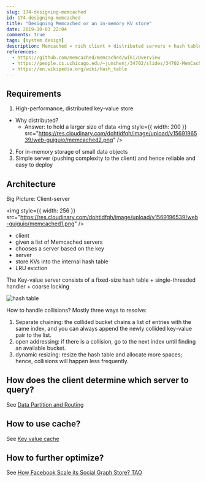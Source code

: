 ```yaml
---
slug: 174-designing-memcached
id: 174-designing-memcached
title: "Designing Memcached or an in-memory KV store"
date: 2019-10-03 22:04
comments: true
tags: [system design]
description: Memcached = rich client + distributed servers + hash table + LRU. It features a simple server and pushes complexity to the client) and hence reliable and easy to deploy.
references:
  - https://github.com/memcached/memcached/wiki/Overview
  - https://people.cs.uchicago.edu/~junchenj/34702/slides/34702-MemCache.pdf
  - https://en.wikipedia.org/wiki/Hash_table
---
```


## Requirements 

1. High-performance, distributed key-value store
 * Why distributed? 
   * Answer: to hold a larger size of data
     <img
     style={{ width: 200 }}
     src="https://res.cloudinary.com/dohtidfqh/image/upload/v1569196539/web-guiguio/memcached2.png"
     />
2. For in-memory storage of small data objects
3. Simple server (pushing complexity to the client) and hence reliable and easy to deploy

## Architecture
Big Picture: Client-server

<img
style={{ width: 256 }}
src="https://res.cloudinary.com/dohtidfqh/image/upload/v1569196539/web-guiguio/memcached1.png"
/>

* client
 * given a list of Memcached servers
 * chooses a server based on the key
* server
 * store KVs into the internal hash table
 * LRU eviction


The Key-value server consists of a fixed-size hash table + single-threaded handler + coarse locking

![hash table](https://res.cloudinary.com/dohtidfqh/image/upload/v1569197517/web-guiguio/900px-Hash_table_5_0_1_1_1_1_1_LL.svg.png)

How to handle collisions? Mostly three ways to resolve:

1. Separate chaining: the collided bucket chains a list of entries with the same index, and you can always append the newly collided key-value pair to the list.
2. open addressing: if there is a collision, go to the next index until finding an available bucket.
3. dynamic resizing: resize the hash table and allocate more spaces; hence, collisions will happen less frequently.

## How does the client determine which server to query?

See [Data Partition and Routing](https://puncsky.com/notes/2018-07-21-data-partition-and-routing)

## How to use cache?

See [Key value cache](https://puncsky.com/notes/122-key-value-cache)

## How to further optimize?

See [How Facebook Scale its Social Graph Store? TAO](https://puncsky.com/notes/49-facebook-tao)
